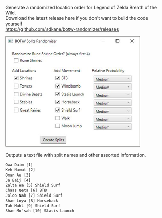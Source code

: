 Generate a randomized location order for Legend of Zelda Breath of the Wild.<br>
Download the latest release here if you don't want to build the code yourself<br>
https://github.com/sdkane/botw-randomizer/releases

![mainwindow](https://raw.githubusercontent.com/sdkane/botw-randomizer/master/screenshot/mainwindow.JPG)

Outputs a text file with split names and other assorted information.

    Owa Daim [1]  
    Keh Namut [2]
    Oman Au [3]
    Ja Baij [4]
    Zalta Wa [5] Shield Surf
    Chaas Qeta [6] BTB
    Joloo Nah [7] Shield Surf
    Shae Loya [8] Horseback
    Tah Muhl [9] Shield Surf
    Shae Mo'sah [10] Stasis Launch
